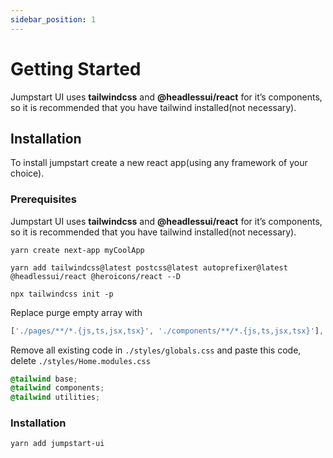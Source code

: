 ```yaml
---
sidebar_position: 1
---
```


# Getting Started

Jumpstart UI uses **tailwindcss** and **@headlessui/react** for it’s components, so it is recommended that you have tailwind installed(not necessary).

## Installation

To install jumpstart create a new react app(using any framework of your choice). 

### Prerequisites

Jumpstart UI uses **tailwindcss** and **@headlessui/react** for it’s components, so it is recommended that you have tailwind installed(not necessary).


```shell
yarn create next-app myCoolApp
```

<!-- You can follow the official tailwind **[installtion guide](https://tailwindcss.com/docs/installation)**. -->


```shell title="Install Tailwind, Headless UI and Heroicons"
yarn add tailwindcss@latest postcss@latest autoprefixer@latest @headlessui/react @heroicons/react --D
```
```shell title="Create your configuration files"
npx tailwindcss init -p
```

Replace purge empty array with 

```js title="tailwind.config.js"
['./pages/**/*.{js,ts,jsx,tsx}', './components/**/*.{js,ts,jsx,tsx}'],
```

Remove all existing code in `./styles/globals.css` and paste this code, delete `./styles/Home.modules.css`

```css title="./styles/globals.css"
@tailwind base;
@tailwind components;
@tailwind utilities;
```

### Installation

```shell
yarn add jumpstart-ui
```
